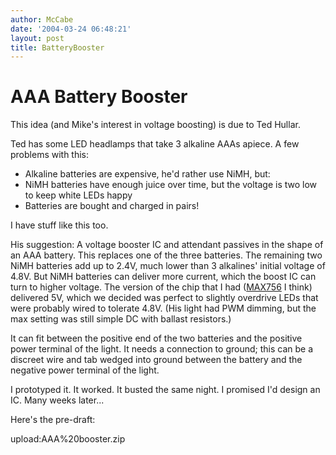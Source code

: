 ```yaml
---
author: McCabe
date: '2004-03-24 06:48:21'
layout: post
title: BatteryBooster
---
```


# AAA Battery Booster

This idea (and Mike's interest in voltage boosting) is due to Ted Hullar.

Ted has some LED headlamps that take 3 alkaline AAAs apiece.  A few problems with this:

* Alkaline batteries are expensive, he'd rather use NiMH, but:
* NiMH batteries have enough juice over time, but the voltage is two low to keep white LEDs happy
* Batteries are bought and charged in pairs!

I have stuff like this too.

His suggestion: A voltage booster IC and attendant passives in the shape of an AAA battery.  This replaces one of the three batteries.  The remaining two NiMH batteries add up to 2.4V, much lower than 3 alkalines' initial voltage of 4.8V.  But NiMH batteries can deliver more current, which the boost IC can turn to higher voltage.  The version of the chip that I had ([MAX756](http://rocky.digikey.com/WebLib/Maxim/Web%20Data/MAX756,MAX757.pdf) I think) delivered 5V, which we decided was perfect to slightly overdrive LEDs that were probably wired to tolerate 4.8V.  (His light had PWM dimming, but the max setting was still simple DC with ballast resistors.)

It can fit between the positive end of the two batteries and the positive power terminal of the light.  It needs a connection to ground; this can be a discreet wire and tab wedged into ground between the battery and the negative power terminal of the light.

I prototyped it.  It worked.  It busted the same night.  I promised I'd design an IC.  Many weeks later...

Here's the pre-draft:

upload:AAA%20booster.zip 
